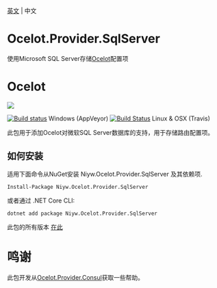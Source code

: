 [英文](README.md) | 中文
# Ocelot.Provider.SqlServer
使用Microsoft SQL Server存储[Ocelot](http://threemammals.com/ocelot)配置项

# Ocelot

[<img src="http://threemammals.com/images/ocelot_logo.png">](http://threemammals.com/ocelot)

[![Build status](https://ci.appveyor.com/api/projects/status/jmkqqg6i24dx1crc?svg=true)](https://ci.appveyor.com/project/TomPallister/ocelot-provider-consul)
Windows (AppVeyor)
[![Build Status](https://travis-ci.org/ThreeMammals/Ocelot.Provider.Consul.svg?branch=develop)](https://travis-ci.org/ThreeMammals/Ocelot.Provider.Consul) Linux & OSX (Travis)

此包用于添加Ocelot对微软SQL Server数据库的支持，用于存储路由配置项。

## 如何安装

适用下面命令从NuGet安装 Niyw.Ocelot.Provider.SqlServer 及其依赖项. 

`Install-Package Niyw.Ocelot.Provider.SqlServer`

或者通过 .NET Core CLI:

`dotnet add package Niyw.Ocelot.Provider.SqlServer`

此包的所有版本 [在此](https://www.nuget.org/packages/Niyw.Ocelot.Provider.SqlServer/)

# 鸣谢
此包开发从[Ocelot.Provider.Consul](https://github.com/ThreeMammals/Ocelot.Provider.Consul)获取一些帮助。